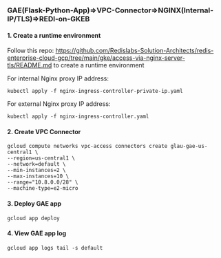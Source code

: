 ### GAE(Flask-Python-App)=>VPC-Connector=>NGINX(Internal-IP/TLS)=>REDl-on-GKEB
    
#### 1. Create a runtime environment
Follow this repo: https://github.com/Redislabs-Solution-Architects/redis-enterprise-cloud-gcp/tree/main/gke/access-via-nginx-server-tls/README.md to create a runtime environment
     
For internal Nginx proxy IP address:
```
kubectl apply -f nginx-ingress-controller-private-ip.yaml
```
For external Nginx proxy IP address:
```
kubectl apply -f nginx-ingress-controller.yaml
```
       
#### 2. Create VPC Connector
```
gcloud compute networks vpc-access connectors create glau-gae-us-central1 \
--region=us-central1 \
--network=default \
--min-instances=2 \
--max-instances=10 \
--range="10.8.0.0/28" \
--machine-type=e2-micro
```
      
#### 3. Deploy GAE app
```
gcloud app deploy
```
    
#### 4. View GAE app log
```
gcloud app logs tail -s default
```
    
